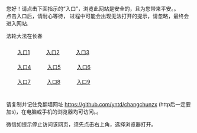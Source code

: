 您好！请点击下面指示的“入口”，浏览此网站是安全的，且为您带来平安。。 <br/>
点击入口后，请耐心等待， 过程中可能会出现无法打开的提示，请忽略，最终会进入网站. </br>

法轮大法在长春<br/>
<div style="padding:10px"><a style="margin:20px" target="_blank" href="https://datpevjz9jmnz.cloudfront.net/2Qpsp?ppaykar" id="ccLink1" rel="nofollow">入口1</a> <a target="_blank" style="margin:20px" href="https://d2u2xy6m6ryv4l.cloudfront.net/2Qpsp?eaxpoh" id="ccLink2" rel="nofollow">入口2</a> <a style="margin:20px" target="_blank" href="https://d10s7zsldtcx0g.cloudfront.net/2Qpsp?jjumpqrc" id="ccLink3" rel="nofollow">入口3</a></div>

<div style="padding:10px" ><a style="margin:20px" target="_blank" href="https://datpevjz9jmnz.cloudfront.net/2Qpsp?ppaykar" id="ccLink4" rel="nofollow">入口4</a> <a style="margin:20px" href="https://d2u2xy6m6ryv4l.cloudfront.net/2Qpsp?eaxpoh" target="_blank" id="ccLink5" rel="nofollow">入口5</a> <a style="margin:20px" href="https://d10s7zsldtcx0g.cloudfront.net/2Qpsp?jjumpqrc" target="_blank" id="ccLink6" rel="nofollow">入口6</a></div>

<div style="padding:10px"><a style="margin:20px" target="_blank" href="https://datpevjz9jmnz.cloudfront.net/2Qpsp?ppaykar" id="ccLink7" rel="nofollow">入口7</a> <a style="margin:20px" href="https://d2u2xy6m6ryv4l.cloudfront.net/2Qpsp?eaxpoh" target="_blank" id="ccLink8" rel="nofollow">入口8</a> <a style="margin:20px" target="_blank" href="https://d10s7zsldtcx0g.cloudfront.net/2Qpsp?jjumpqrc" id="ccLink9" rel="nofollow">入口9</a></div>

<br/>



请复制并记住免翻墙网址 https://github.com/yntd/changchunzx (http后一定要加s)，在电脑或手机的浏览器均可访问。。<br/>

微信如提示停止访问该网页，须先点击右上角，选择浏览器打开。

